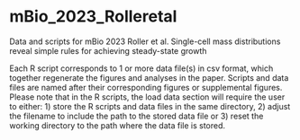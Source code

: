 # mBio_2023_Rolleretal
Data and scripts for mBio 2023 Roller et al. Single-cell mass distributions reveal simple rules for achieving steady-state growth

Each R script corresponds to 1 or more data file(s) in csv format, which together regenerate the figures and analyses in the paper. Scripts and data files are named after their corresponding figures or supplemental figures. Please note that in the R scripts, the load data section will require the user to either: 1) store the R scripts and data files in the same directory, 2) adjust the filename to include the path to the stored data file or 3) reset the working directory to the path where the data file is stored.
